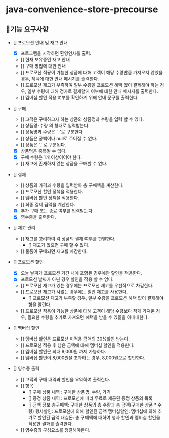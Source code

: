 # java-convenience-store-precourse

## 📝기능 요구사항


- [] 프로모션 안내 및 재고 안내
  - [x] 프로그램을 시작하면 환영인사를 출력.
  - [] 현재 보유중인 재고 안내 
  - [] 구매 방법에 대한 안내 
  - [] 프로모션 적용이 가능한 상품에 대해 고객이 해당 수량만큼 가져오지 않았을 경우, 혜택에 대한 안내 메시지를 출력한다.
  - [] 프로모션 재고가 부족하여 일부 수량을 프로모션 혜택 없이 결제해야 하는 경우, 일부 수량에 대해 정가로 결제할지 여부에 대한 안내 메시지를 출력한다.
  - [] 멤버십 할인 적용 여부를 확인하기 위해 안내 문구를 출력한다.

- [] 구매 
    - [] 고객은 구매하고자 하는 상품의 상품명과 수량을 입력 할 수 있다.
    - [] 상품명-수량 의 형태로 입력받는다.
    - [] 상품명과 수량은 '-'로 구분한다.
    - [] 상품은 공백이나 null로 주어질 수 없다. 
    - [] 상품은 ',' 로 구분된다.
    - [x] 상품명은 중복될 수 없다.
    - [x] 구매 수량은 1개 이상이어야 한다. 
    - [] 재고에 존재하지 않는 상품을 구매할 수 없다. 

- [] 결제 
    - [] 상품의 가격과 수량을 입력받아 총 구매액을 계산한다.
    - [] 프로모션 할인 정책을 적용한다.
    - [] 멤버십 할인 정책을 적용한다.
    - [] 최종 결제 금액을 계산한다.
    - [x] 추가 구매 또는 종료 여부를 입력받는다.
    - [x] 영수증을 출력한다.

- [] 재고 관리
  - [] 재고를 고려하여 각 상품의 결재 여부를 판별한다. 
    - [] 재고가 없으면 구매 할 수 없다.
  - [] 물품이 구매되면 재고를 차감한다. 

- [] 프로모션 할인 
    - [X] 오늘 날짜가 프로모션 기간 내에 포함된 경우에만 할인을 적용한다.
    - [X] 프로모션 날짜가 아닌 경우 할인을 적용 할 수 없다. 
    - [] 프로모션 재고가 있는 경우에는 프로모션 재고를 우선적으로 차감한다. 
    - [] 프로모션 재고가 사없는 경우에는 일반 재고를 사용한다. 
      - [] 프로모션 재고가 부족할 경우, 일부 수량을 프로모션 혜택 없이 결재해야함을 알린다. 
    - [] 프로모션 적용이 가능한 상품에 대해 고객이 해당 수량보다 적게 가져온 경우, 필요한 수량을 추가로 가져오면 혜택을 받을 수 있읆을 아내내한다. 
  
- [] 멤버십 할인
  - [] 멤버십 할인은 프로모션 미적용 금액의 30%할인 받는다. 
  - [] 프로모션 적용 후 남은 금액에 대해 멤버십 할인을 적용한다. 
  - [] 멤버십 할인은 최대 8,000원 까지 가능하다. 
  - [] 멤버십 할인이 8,000원을 초과하는 경우, 8,000원으로 할인한다.

- [] 영수증 출력 
  - [] 고객의 구매 내역과 할인을 요약하여 출력한다. 
  - [] 항목
    - [] 구매 상품 내역 : 구매한 상품명, 수량, 가격
    - [] 증정 상품 내역 : 프로모션에 따라 무료로 제공된 증정 상품의 목록
    - [] 금액 정보
      총구매액: 구매한 상품의 총 수량과 총 금액(구매한 상품 * 수량)
      행사할인: 프로모션에 의해 할인된 금액
      멤버십할인: 멤버십에 의해 추가로 할인된 금액
      내실돈: 총 구매액에 대하여 행사 할인과 멤버십 할인을 적용한 결과를 출력한다. 
  - [] 영수증의 구성요소를 정렬해야한다. 